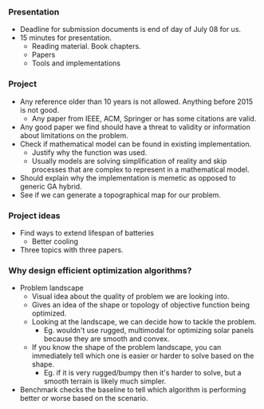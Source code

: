 ### Presentation
- Deadline for submission documents is end of day of July 08 for us.
- 15 minutes for presentation. 
	- Reading material. Book chapters.
	- Papers
	- Tools and implementations

### Project
-  Any reference older than 10 years is not allowed. Anything before 2015 is not good.
	- Any paper from IEEE, ACM, Springer or has some citations are valid.
- Any good paper we find should have a threat to validity or information about limitations on the problem.
- Check if mathematical model can be found in existing implementation.
	- Justify why the function was used.
	- Usually models are solving simplification of reality and skip processes that are complex to represent in a mathematical model.
- Should explain why the implementation is memetic as opposed to generic GA hybrid.
- See if we can generate a topographical map for our problem.
### Project ideas
- Find ways to extend lifespan of batteries
	- Better cooling
- Three topics with three papers.


### Why design efficient optimization algorithms?
- Problem landscape
	- Visual idea about the quality of problem we are looking into. 
	- Gives an idea of the shape or topology of objective function being optimized.
	- Looking at the landscape, we can decide how to tackle the problem.
		- Eg. wouldn't use rugged, multimodal for optimizing solar panels because they are smooth and convex.
	- If you know  the shape of the problem landscape, you can immediately tell which one is easier or harder to solve based on the shape. 
		- Eg. if it is very rugged/bumpy then it's harder to solve, but a smooth terrain is likely much simpler.
- Benchmark checks the baseline to tell which algorithm is performing better or worse based on the scenario. 